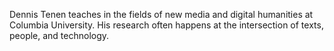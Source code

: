 Dennis Tenen teaches in the fields of new media and digital humanities at Columbia University. His research often happens at the intersection of texts, people, and technology.


